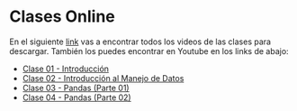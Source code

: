 # Clases Online

En el siguiente [link](https://alumnosuaicl-my.sharepoint.com/:f:/g/personal/adrian_soto_uai_cl/EpCOaseQMs9Fl1dXDl5g5B4BP54GdC7o6KMdtKQNTPYotw?e=LW08q2) vas a encontrar todos los videos de las clases para descargar. También los puedes encontrar en Youtube en los links de abajo:

- [Clase 01 - Introducción](https://youtu.be/p9f_pXDX1Kc)
- [Clase 02 - Introducción al Manejo de Datos](https://youtu.be/m4JI9N2sb94)
- [Clase 03 - Pandas (Parte 01)](https://youtu.be/wEwExECh5W4)
- [Clase 04 - Pandas (Parte 02)](https://youtu.be/5fLS8LOLMPQ)

